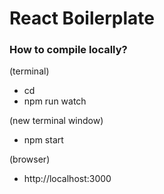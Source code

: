 # React Boilerplate #

### How to compile locally? ###

(terminal)

* cd <project directory>
* npm run watch

(new terminal window)

* npm start

(browser)
* http://localhost:3000